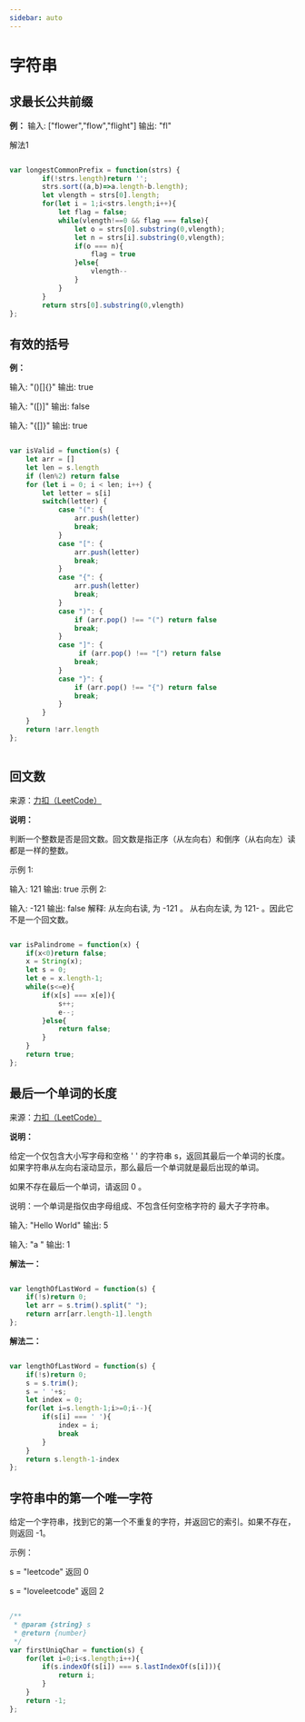 ```yaml
---
sidebar: auto
---
```


# 字符串

## 求最长公共前缀

**例：**
输入: ["flower","flow","flight"]
输出: "fl"

解法1

```js

var longestCommonPrefix = function(strs) {
		if(!strs.length)return '';
		strs.sort((a,b)=>a.length-b.length);
		let vlength = strs[0].length;
		for(let i = 1;i<strs.length;i++){
			let flag = false;
			while(vlength!==0 && flag === false){
				let o = strs[0].substring(0,vlength);
				let n = strs[i].substring(0,vlength);
				if(o === n){
					flag = true
				}else{
					vlength--
				}
			}
		}
		return strs[0].substring(0,vlength)
};

```


## 有效的括号

**例：**

输入: "()[]{}"
输出: true

输入: "([)]"
输出: false

输入: "{[]}"
输出: true



```js

var isValid = function(s) {
	let arr = []
	let len = s.length
	if (len%2) return false
	for (let i = 0; i < len; i++) {
		let letter = s[i]
		switch(letter) {
			case "(": {
				arr.push(letter)
				break;
			}
			case "[": {
				arr.push(letter)
				break;
			}
			case "{": {
				arr.push(letter)
				break;
			}
			case ")": {
				if (arr.pop() !== "(") return false
				break;
			}
			case "]": {
				 if (arr.pop() !== "[") return false
				break;
			}
			case "}": {
				if (arr.pop() !== "{") return false
				break;
			}
		}
	}
	return !arr.length
};



```


## 回文数

来源：[力扣（LeetCode）](https://leetcode-cn.com/problems/palindrome-number)

**说明：**

判断一个整数是否是回文数。回文数是指正序（从左向右）和倒序（从右向左）读都是一样的整数。

示例 1:

输入: 121
输出: true
示例 2:

输入: -121
输出: false
解释: 从左向右读, 为 -121 。 从右向左读, 为 121- 。因此它不是一个回文数。


```js

var isPalindrome = function(x) {
	if(x<0)return false;
	x = String(x);
	let s = 0;
	let e = x.length-1;
	while(s<=e){
		if(x[s] === x[e]){
			s++;
			e--;
		}else{
			return false;
		}
	}
	return true;
};

```


## 最后一个单词的长度

来源：[力扣（LeetCode）](https://leetcode-cn.com/problems/length-of-last-word/)

**说明：**

给定一个仅包含大小写字母和空格 ' ' 的字符串 s，返回其最后一个单词的长度。如果字符串从左向右滚动显示，那么最后一个单词就是最后出现的单词。

如果不存在最后一个单词，请返回 0 。

说明：一个单词是指仅由字母组成、不包含任何空格字符的 最大子字符串。

输入: "Hello World"
输出: 5

输入: "a "
输出: 1

**解法一：**

```js

var lengthOfLastWord = function(s) {
	if(!s)return 0;
	let arr = s.trim().split(" ");
    return arr[arr.length-1].length
};

```

**解法二：**

```js

var lengthOfLastWord = function(s) {
	if(!s)return 0;
	s = s.trim();
	s = ' '+s;
	let index = 0;
	for(let i=s.length-1;i>=0;i--){
		if(s[i] === ' '){
			index = i;
			break
		}
	}
	return s.length-1-index
};

```

## 字符串中的第一个唯一字符

给定一个字符串，找到它的第一个不重复的字符，并返回它的索引。如果不存在，则返回 -1。

 

示例：

s = "leetcode"
返回 0

s = "loveleetcode"
返回 2


```js

/**
 * @param {string} s
 * @return {number}
 */
var firstUniqChar = function(s) {
	for(let i=0;i<s.length;i++){
		if(s.indexOf(s[i]) === s.lastIndexOf(s[i])){
			return i;
		}
	}
	return -1;
};

```
